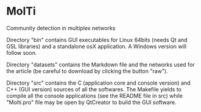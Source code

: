 # MolTi
Community detection in multiplex networks

Directory "bin" contains GUI executables for Linux 64bits (needs Qt and GSL libraries) and a standalone osX application. A Windows version will follow soon.

Directory "datasets" contains the Markdown file and the networks used for the article (be careful to download by clicking the button "raw").

Directory "src" contains the C (application core and console version) and C++ (GUI version) sources of all the softwares. The Makefile yields to compile all the console applications (see the README file in src) while "Molti.pro" file may be open by QtCreator to build the GUI software.
